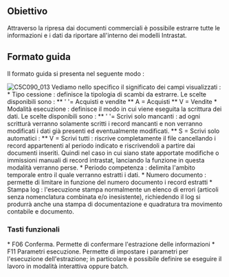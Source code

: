 ## Obiettivo

Attraverso la ripresa dai documenti commerciali è possibile estrarre tutte le informazioni e i dati da riportare all'interno dei modelli Intrastat.

## Formato guida

Il formato guida si presenta nel seguente modo : 

![C5C090_013](https://doc.smeup.com/immagini/MBDOC_OGG-P_V5V5E2G/C5C090_013.png)
Vediamo nello specifico il significato dei campi visualizzati : 
 \* Tipo cessione :  definisce la tipologia di scambi da estrarre. Le scelte disponibili sono : 
 \*\* ' '= Acquisti e vendite
 \*\* A = Acquisti
 \*\* V = Vendite
 \* Modalità esecuzione :  definisce il modo in cui viene eseguita la scrittura dei dati. Le scelte disponibili sono : 
 \*\* ' '= Scrivi solo mancanti :  ad ogni scritturà verranno solamente scritti i record mancanti e non verranno modificati i dati già presenti ed eventualmente modificati.
 \*\* S = Scrivi solo automatici : 
 \*\* V = Scrivi tutti :  riscrive completamente il file cancellando i record appartenenti al periodo indicato e riscrivendoli a partire dai documenti inseriti. Quindi nel caso in cui siano state apportate modifiche o immissioni manuali di record intrastat, lanciando la funzione in questa modalità verranno perse.
 \* Periodo competenza :  delimita l'ambito temporale entro il quale verranno estratti i dati.
 \* Numero documento :  permette di limitare in funzione del numero documento i record estratti
 \* Stampa log :  l'esecuzione stampa normalmente un elenco di errori (articoli senza nomenclatura combinata e/o inesistente), richiedendo il log si produrrà anche una stampa di documentazione e quadratura tra movimento contabile e documento.

### Tasti funzionali
 \* F06 Conferma. Permette di confermare l'estrazione delle informazioni
 \* F11 Parametri esecuzione.  Permette di impostare i parametri per l'esecuzione dell'estrazione; in particolare è possibile definire se eseguire il lavoro in modalità interattiva oppure batch.


